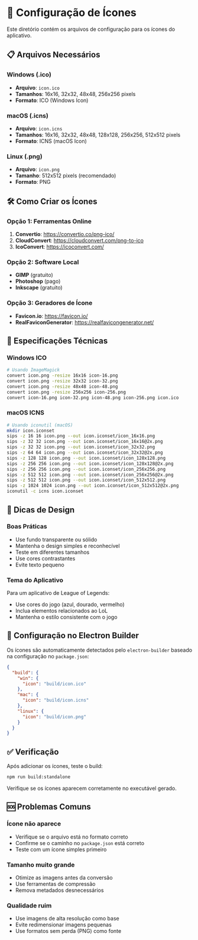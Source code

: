 # 🎨 Configuração de Ícones

Este diretório contém os arquivos de configuração para os ícones do aplicativo.

## 📋 Arquivos Necessários

### Windows (.ico)

- **Arquivo**: `icon.ico`
- **Tamanhos**: 16x16, 32x32, 48x48, 256x256 pixels
- **Formato**: ICO (Windows Icon)

### macOS (.icns)

- **Arquivo**: `icon.icns`
- **Tamanhos**: 16x16, 32x32, 48x48, 128x128, 256x256, 512x512 pixels
- **Formato**: ICNS (macOS Icon)

### Linux (.png)

- **Arquivo**: `icon.png`
- **Tamanho**: 512x512 pixels (recomendado)
- **Formato**: PNG

## 🛠️ Como Criar os Ícones

### Opção 1: Ferramentas Online

1. **Convertio**: <https://convertio.co/png-ico/>
2. **CloudConvert**: <https://cloudconvert.com/png-to-ico>
3. **IcoConvert**: <https://icoconvert.com/>

### Opção 2: Software Local

- **GIMP** (gratuito)
- **Photoshop** (pago)
- **Inkscape** (gratuito)

### Opção 3: Geradores de Ícone

- **Favicon.io**: <https://favicon.io/>
- **RealFaviconGenerator**: <https://realfavicongenerator.net/>

## 📐 Especificações Técnicas

### Windows ICO

```bash
# Usando ImageMagick
convert icon.png -resize 16x16 icon-16.png
convert icon.png -resize 32x32 icon-32.png
convert icon.png -resize 48x48 icon-48.png
convert icon.png -resize 256x256 icon-256.png
convert icon-16.png icon-32.png icon-48.png icon-256.png icon.ico
```

### macOS ICNS

```bash
# Usando iconutil (macOS)
mkdir icon.iconset
sips -z 16 16 icon.png --out icon.iconset/icon_16x16.png
sips -z 32 32 icon.png --out icon.iconset/icon_16x16@2x.png
sips -z 32 32 icon.png --out icon.iconset/icon_32x32.png
sips -z 64 64 icon.png --out icon.iconset/icon_32x32@2x.png
sips -z 128 128 icon.png --out icon.iconset/icon_128x128.png
sips -z 256 256 icon.png --out icon.iconset/icon_128x128@2x.png
sips -z 256 256 icon.png --out icon.iconset/icon_256x256.png
sips -z 512 512 icon.png --out icon.iconset/icon_256x256@2x.png
sips -z 512 512 icon.png --out icon.iconset/icon_512x512.png
sips -z 1024 1024 icon.png --out icon.iconset/icon_512x512@2x.png
iconutil -c icns icon.iconset
```

## 🎯 Dicas de Design

### Boas Práticas

- Use fundo transparente ou sólido
- Mantenha o design simples e reconhecível
- Teste em diferentes tamanhos
- Use cores contrastantes
- Evite texto pequeno

### Tema do Aplicativo

Para um aplicativo de League of Legends:

- Use cores do jogo (azul, dourado, vermelho)
- Inclua elementos relacionados ao LoL
- Mantenha o estilo consistente com o jogo

## 🔧 Configuração no Electron Builder

Os ícones são automaticamente detectados pelo `electron-builder` baseado na configuração no `package.json`:

```json
{
  "build": {
    "win": {
      "icon": "build/icon.ico"
    },
    "mac": {
      "icon": "build/icon.icns"
    },
    "linux": {
      "icon": "build/icon.png"
    }
  }
}
```

## ✅ Verificação

Após adicionar os ícones, teste o build:

```bash
npm run build:standalone
```

Verifique se os ícones aparecem corretamente no executável gerado.

## 🆘 Problemas Comuns

### Ícone não aparece

- Verifique se o arquivo está no formato correto
- Confirme se o caminho no `package.json` está correto
- Teste com um ícone simples primeiro

### Tamanho muito grande

- Otimize as imagens antes da conversão
- Use ferramentas de compressão
- Remova metadados desnecessários

### Qualidade ruim

- Use imagens de alta resolução como base
- Evite redimensionar imagens pequenas
- Use formatos sem perda (PNG) como fonte
